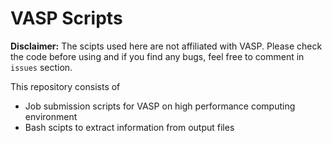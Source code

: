 # VASP Scripts
**Disclaimer:** The scipts used here are not affiliated with VASP. Please check the code before using and if you find any bugs, feel free to comment in `issues` section.

This repository consists of
- Job submission scripts for VASP on high performance computing environment
- Bash scipts to extract information from output files
